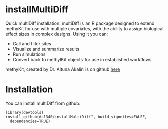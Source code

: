 # installMultiDiff
Quick multiDiff installation. multiDiff is an R package designed to extend methyKit for use with multiple covariates, with the ability to assign biological effect sizes in complex designs. Using it you can:

* Call and filter sites
* Visualize and summarize results
* Run simulations
* Convert back to methylKit objects for use in established workflows

methyKit, created by Dr. Altuna Akalin is on github [here](https://github.com/al2na/methylKit)

# Installation

You can install multiDiff from github:

```
library(devtools)
install_github(dc1340/installMultiDiff", build_vignettes=FALSE,
  dependencies=TRUE)
```
